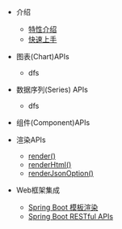 - 介绍
    - [特性介绍](zh-cn/features)
    - [快速上手](zh-cn/quick-start)

- 图表(Chart)APIs
    - dfs

- 数据序列(Series) APIs
    - dfs

- 组件(Component)APIs

- 渲染APIs
    - [render()](zh-cn/render/render)
    - [renderHtml()](zh-cn/render/render-html)
    - [renderJsonOption()](zh-cn/render/render-json-option)

- Web框架集成
    - [Spring Boot 模板渲染](zh-cn/spring-boot/sb-template)
    - [Spring Boot RESTful APIs](zh-cn/spring-boot/sb-restful)
